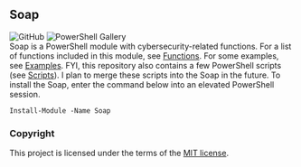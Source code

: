 ## Soap
![GitHub](https://img.shields.io/github/license/cyberphor/soap?label=License)  ![PowerShell Gallery](https://img.shields.io/powershellgallery/dt/Soap?color=Green&label=PowerShell%20Gallery%20Downloads)  
Soap is a PowerShell module with cybersecurity-related functions. For a list of functions included in this module, see [Functions](/Docs/Functions.md). For some examples, see [Examples](/Docs/Examples.md). FYI, this repository also contains a few PowerShell scripts (see [Scripts](/Scripts/)). I plan to merge these scripts into the Soap in the future. To install the Soap, enter the command below into an elevated PowerShell session.

```pwsh
Install-Module -Name Soap
```

### Copyright
This project is licensed under the terms of the [MIT license](/LICENSE).
